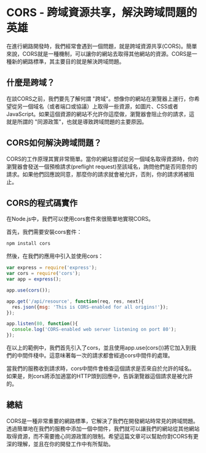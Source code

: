 # CORS - 跨域資源共享，解決跨域問題的英雄

在進行網路開發時，我們經常會遇到一個問題，就是跨域資源共享(CORS)。簡單來說，CORS就是一種機制，可以讓你的網站去取得其他網站的資源。CORS是一種新的網路標準，其主要目的就是解決跨域問題。

## 什麼是跨域？

在談CORS之前，我們要先了解何謂 "跨域"。想像你的網站在瀏覽器上運行，你希望從另一個域名（或者端口或協議）上取得一些資源，如圖片、CSS或者JavaScript。如果這個資源的網站不允許你這麼做，瀏覽器會阻止你的請求，這就是所謂的 "同源政策"，也就是導致跨域問題的主要原因。

## CORS如何解決跨域問題？

CORS的工作原理其實非常簡單。當你的網站嘗試從另一個域名取得資源時，你的瀏覽器會發送一個預檢請求(preflight request)至該域名，詢問他們是否同意你的請求。如果他們回應說同意，那麼你的請求就會被允許，否則，你的請求將被阻止。

## CORS的程式碼實作

在Node.js中，我們可以使用cors套件來很簡單地實現CORS。

首先，我們需要安裝cors套件：

```bash
npm install cors
```

然後，在我們的應用中引入並使用cors：

```javascript
var express = require('express');
var cors = require('cors');
var app = express();

app.use(cors());

app.get('/api/resource', function(req, res, next){
  res.json({msg: 'This is CORS-enabled for all origins!'});
});

app.listen(80, function(){
  console.log('CORS-enabled web server listening on port 80');
});
```

在以上的範例中，我們首先引入了cors，並且使用app.use(cors())將它加入到我們的中間件棧中。這意味著每一次的請求都會經過cors中間件的處理。

當我們的服務收到請求時，cors中間件會檢查這個請求是否來自於允許的域名。如果是，則cors將添加適當的HTTP頭到回應中，告訴瀏覽器這個請求是被允許的。

## 總結

CORS是一種非常重要的網路標準，它解決了我們在開發網站時常見的跨域問題。透過簡單地在我們的服務中添加一個中間件，我們就可以讓我們的網站從其他網站取得資源，而不需要擔心同源政策的限制。希望這篇文章可以幫助你對CORS有更深的理解，並且在你的開發工作中有所幫助。